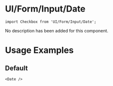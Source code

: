 # UI/Form/Input/Date

```tsx
import Checkbox from 'UI/Form/Input/Date';
```

No description has been added for this component.

# Usage Examples

## Default

```tsx
<Date />
```